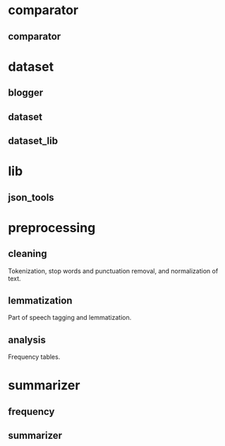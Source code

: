 <!--TODO: Fill out modules and figure out order-->

# comparator

## comparator

# dataset

## blogger

## dataset

## dataset_lib


# lib

## json_tools


# preprocessing

## cleaning
Tokenization, stop words and punctuation removal, and normalization of 
text.

## lemmatization
Part of speech tagging and lemmatization.

## analysis
Frequency tables.


# summarizer

## frequency

## summarizer
